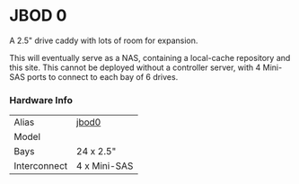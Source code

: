 
# JBOD 0
A 2.5" drive caddy with lots of room for expansion.

This will eventually serve as a NAS, containing a local-cache repository and this site. This cannot be deployed without a controller server, with 4 Mini-SAS ports to connect to each bay of 6 drives.

### Hardware Info
|||
---|---
Alias | [jbod0]()
Model | 
Bays | 24 x 2.5"
Interconnect | 4 x Mini-SAS
